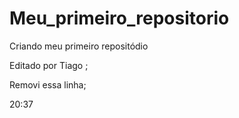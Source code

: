 # Meu_primeiro_repositorio
 Criando meu primeiro repositódio

 Editado por Tiago ;

Removi essa linha;

20:37

